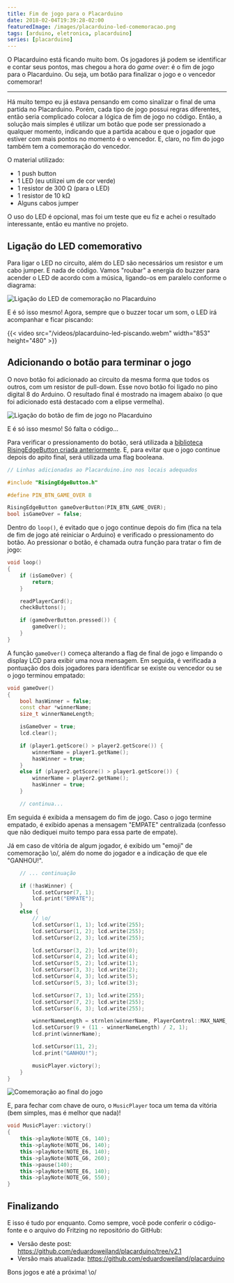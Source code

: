 ```yaml
---
title: Fim de jogo para o Placarduino
date: 2018-02-04T19:39:28-02:00
featuredImage: /images/placarduino-led-comemoracao.png
tags: [arduino, eletronica, placarduino]
series: [placarduino]
---
```


O Placarduino está ficando muito bom. Os jogadores já podem se identificar e
contar seus pontos, mas chegou a hora do _game over_: é o fim de jogo para o
Placarduino. Ou seja, um botão para finalizar o jogo e o vencedor comemorar!

---

Há muito tempo eu já estava pensando em como sinalizar o final de uma partida no
Placarduino. Porém, cada tipo de jogo possui regras diferentes, então seria
complicado colocar a lógica de fim de jogo no código. Então, a solução mais
simples é utilizar um botão que pode ser pressionado a qualquer momento,
indicando que a partida acabou e que o jogador que estiver com mais pontos no
momento é o vencedor. E, claro, no fim do jogo também tem a comemoração do
vencedor.

O material utilizado:

- 1 push button
- 1 LED (eu utilizei um de cor verde)
- 1 resistor de 300 Ω (para o LED)
- 1 resistor de 10 kΩ
- Alguns cabos jumper

O uso do LED é opcional, mas foi um teste que eu fiz e achei o resultado
interessante, então eu mantive no projeto.

## Ligação do LED comemorativo

Para ligar o LED no circuito, além do LED são necessários um resistor e um cabo
jumper. E nada de código. Vamos "roubar" a energia do buzzer para acender o LED
de acordo com a música, ligando-os em paralelo conforme o diagrama:

![Ligação do LED de comemoração no Placarduino][]

E é só isso mesmo! Agora, sempre que o buzzer tocar um som, o LED irá acompanhar
e ficar piscando:

{{< video src="/videos/placarduino-led-piscando.webm" width="853" height="480" >}}

## Adicionando o botão para terminar o jogo

O novo botão foi adicionado ao circuito da mesma forma que todos os outros, com
um resistor de pull-down. Esse novo botão foi ligado no pino digital 8 do
Arduino. O resultado final é mostrado na imagem abaixo (o que foi adicionado
está destacado com a elipse vermelha).

![Ligação do botão de fim de jogo no Placarduino][]

E é só isso mesmo! Só falta o código...

Para verificar o pressionamento do botão, será utilizada a [biblioteca
RisingEdgeButton criada anteriormente][post-refatoracao]. E, para evitar que o
jogo continue depois do apito final, será utilizada uma flag booleana.

```cpp
// Linhas adicionadas ao Placarduino.ino nos locais adequados

#include "RisingEdgeButton.h"

#define PIN_BTN_GAME_OVER 8

RisingEdgeButton gameOverButton(PIN_BTN_GAME_OVER);
bool isGameOver = false;
```

Dentro do `loop()`, é evitado que o jogo continue depois do fim (fica na tela de
fim de jogo até reiniciar o Arduino) e verificado o pressionamento do botão. Ao
pressionar o botão, é chamada outra função para tratar o fim de jogo:

```cpp
void loop()
{
    if (isGameOver) {
        return;
    }

    readPlayerCard();
    checkButtons();

    if (gameOverButton.pressed()) {
        gameOver();
    }
}
```

A função `gameOver()` começa alterando a flag de final de jogo e limpando o
display LCD para exibir uma nova mensagem. Em seguida, é verificada a pontuação
dos dois jogadores para identificar se existe ou vencedor ou se o jogo terminou
empatado:

```cpp
void gameOver()
{
    bool hasWinner = false;
    const char *winnerName;
    size_t winnerNameLength;

    isGameOver = true;
    lcd.clear();

    if (player1.getScore() > player2.getScore()) {
        winnerName = player1.getName();
        hasWinner = true;
    }
    else if (player2.getScore() > player1.getScore()) {
        winnerName = player2.getName();
        hasWinner = true;
    }

    // continua...
```

Em seguida é exibida a mensagem do fim de jogo. Caso o jogo termine empatado, é
exibido apenas a mensagem "EMPATE" centralizada (confesso que não dediquei muito
tempo para essa parte de empate).

Já em caso de vitória de algum jogador, é exibido um "emoji" de comemoração \\o/,
além do nome do jogador e a indicação de que ele "GANHOU!".

```cpp
    // ... continuação

    if (!hasWinner) {
        lcd.setCursor(7, 1);
        lcd.print("EMPATE");
    }
    else {
        // \o/
        lcd.setCursor(1, 1); lcd.write(255);
        lcd.setCursor(1, 2); lcd.write(255);
        lcd.setCursor(2, 3); lcd.write(255);

        lcd.setCursor(3, 2); lcd.write(0);
        lcd.setCursor(4, 2); lcd.write(4);
        lcd.setCursor(5, 2); lcd.write(1);
        lcd.setCursor(3, 3); lcd.write(2);
        lcd.setCursor(4, 3); lcd.write(5);
        lcd.setCursor(5, 3); lcd.write(3);

        lcd.setCursor(7, 1); lcd.write(255);
        lcd.setCursor(7, 2); lcd.write(255);
        lcd.setCursor(6, 3); lcd.write(255);

        winnerNameLength = strnlen(winnerName, PlayerControl::MAX_NAME_LENGTH);
        lcd.setCursor(9 + (11 - winnerNameLength) / 2, 1);
        lcd.print(winnerName);

        lcd.setCursor(11, 2);
        lcd.print("GANHOU!");

        musicPlayer.victory();
    }
}
```

![Comemoração ao final do jogo][]

E, para fechar com chave de ouro, o `MusicPlayer` toca um tema da vitória (bem
simples, mas é melhor que nada)!

```cpp
void MusicPlayer::victory()
{
    this->playNote(NOTE_C6, 140);
    this->playNote(NOTE_D6, 140);
    this->playNote(NOTE_E6, 140);
    this->playNote(NOTE_G6, 260);
    this->pause(140);
    this->playNote(NOTE_E6, 140);
    this->playNote(NOTE_G6, 550);
}
```

## Finalizando

E isso é tudo por enquanto. Como sempre, você pode conferir o código-fonte e o
arquivo do Fritzing no repositório do GitHub:

- Versão deste post: https://github.com/eduardoweiland/placarduino/tree/v2.1
- Versão mais atualizada: https://github.com/eduardoweiland/placarduino

Bons jogos e até a próxima! \\o/


[post-refatoracao]: /2018-01-14-refatoracao-do-placarduino
[Ligação do LED de comemoração no Placarduino]: /images/placarduino-led-comemoracao.png
[Ligação do botão de fim de jogo no Placarduino]: /images/placarduino-botao-fim-de-jogo.png
[Comemoração ao final do jogo]: /images/placarduino-jogador-ganhou.jpg
